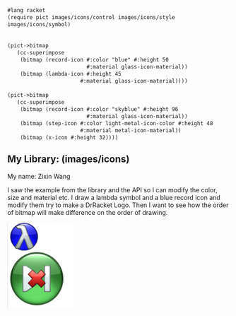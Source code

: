 ```
#lang racket
(require pict images/icons/control images/icons/style images/icons/symbol)


(pict->bitmap
   (cc-superimpose
    (bitmap (record-icon #:color "blue" #:height 50
                         #:material glass-icon-material))
    (bitmap (lambda-icon #:height 45
                       #:material glass-icon-material))))

(pict->bitmap
   (cc-superimpose
    (bitmap (record-icon #:color "skyblue" #:height 96
                         #:material glass-icon-material))
    (bitmap (step-icon #:color light-metal-icon-color #:height 48
                       #:material metal-icon-material))
    (bitmap (x-icon #:height 32))))
```
## My Library: (images/icons)
My name: Zixin Wang

I saw the example from the library and the API so I can modify the color, size and material etc.
I draw a lambda symbol and a blue record icon and modify them try to make a DrRacket Logo. Then I want to see how the order of bitmap
will make difference on the order of drawing.

![Own image](https://github.com/Iris-W/FP1/blob/master/Own%20icon%20test.png?raw=true)
